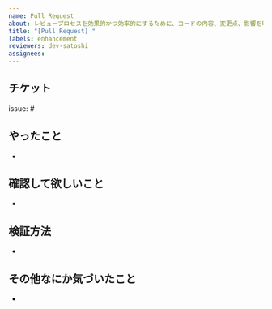 ```yaml
---
name: Pull Request
about: レビュープロセスを効果的かつ効率的にするために、コードの内容、変更点、影響を明確に伝える。
title: "[Pull Request] "
labels: enhancement
reviewers: dev-satoshi
assignees:
---
```


## チケット
issue: #

## やったこと
-

## 確認して欲しいこと
-

## 検証方法
-

## その他なにか気づいたこと
-